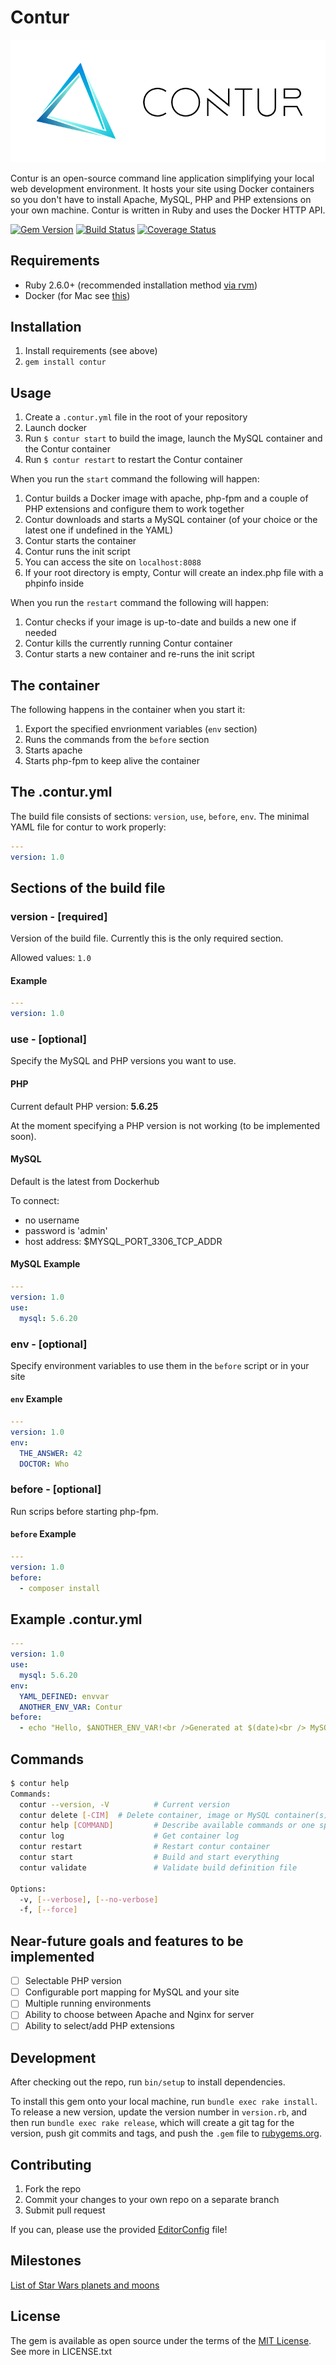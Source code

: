# Contur

![Contur Logo](contur-logo.png)

Contur is an open-source command line application simplifying your local web development environment. It hosts your site using Docker containers so you don't have to install Apache, MySQL, PHP and PHP extensions on your own machine. Contur is written in Ruby and uses the Docker HTTP API.

[![Gem Version](https://badge.fury.io/rb/contur.svg)](https://badge.fury.io/rb/contur)
[![Build Status](https://travis-ci.org/Cheppers/contur.svg?branch=master)](https://travis-ci.org/Cheppers/contur)
[![Coverage Status](https://coveralls.io/repos/github/Cheppers/contur/badge.svg?branch=master)](https://coveralls.io/github/Cheppers/contur?branch=master)

## Requirements

* Ruby 2.6.0+ (recommended installation method [via rvm](https://rvm.io/rvm/install))
* Docker (for Mac see [this](https://docs.docker.com/engine/installation/mac/#/docker-for-mac))

## Installation

1. Install requirements (see above)
2. `gem install contur`

## Usage

1. Create a `.contur.yml` file in the root of your repository
2. Launch docker
3. Run `$ contur start` to build the image, launch the MySQL container and the Contur container
4. Run `$ contur restart` to restart the Contur container

When you run the `start` command the following will happen:

1. Contur builds a Docker image with apache, php-fpm and a couple of PHP extensions and configure them to work together
2. Contur downloads and starts a MySQL container (of your choice or the latest one if undefined in the YAML)
3. Contur starts the container
4. Contur runs the init script
5. You can access the site on `localhost:8088`
6. If your root directory is empty, Contur will create an index.php file with a phpinfo inside

When you run the `restart` command the following will happen:

1. Contur checks if your image is up-to-date and builds a new one if needed
2. Contur kills the currently running Contur container
3. Contur starts a new container and re-runs the init script

## The container

The following happens in the container when you start it:

1. Export the specified envrionment variables (`env` section)
2. Runs the commands from the `before` section
3. Starts apache
4. Starts php-fpm to keep alive the container

## The .contur.yml

The build file consists of sections: `version`, `use`, `before`, `env`.
The minimal YAML file for contur to work properly:

```yaml
---
version: 1.0
```

## Sections of the build file

### version - [required]

Version of the build file. Currently this is the only required section.

Allowed values: `1.0`

#### Example

```yaml
---
version: 1.0
```

### use - [optional]

Specify the MySQL and PHP versions you want to use.

#### PHP

Current default PHP version: **5.6.25**

At the moment specifying a PHP version is not working (to be implemented soon).

#### MySQL

Default is the latest from Dockerhub

To connect:

* no username
* password is 'admin'
* host address: $MYSQL_PORT_3306_TCP_ADDR

#### MySQL Example

```yaml
---
version: 1.0
use:
  mysql: 5.6.20
```

### env - [optional]

Specify environment variables to use them in the `before` script or in your site

#### `env` Example

```yaml
---
version: 1.0
env:
  THE_ANSWER: 42
  DOCTOR: Who
```

### before - [optional]

Run scrips before starting php-fpm.

#### `before` Example

```yaml
---
version: 1.0
before:
  - composer install
```

## Example .contur.yml

```yaml
---
version: 1.0
use:
  mysql: 5.6.20
env:
  YAML_DEFINED: envvar
  ANOTHER_ENV_VAR: Contur
before:
  - echo "Hello, $ANOTHER_ENV_VAR!<br />Generated at $(date)<br /> MySQL version $MYSQL_ENV_MYSQL_VERSION" > /www/index.php
```

## Commands

```bash
$ contur help
Commands:
  contur --version, -V          # Current version
  contur delete [-CIM]  # Delete container, image or MySQL container(s)
  contur help [COMMAND]         # Describe available commands or one specific command
  contur log                    # Get container log
  contur restart                # Restart contur container
  contur start                  # Build and start everything
  contur validate               # Validate build definition file

Options:
  -v, [--verbose], [--no-verbose]
  -f, [--force]
```

## Near-future goals and features to be implemented

* [ ] Selectable PHP version
* [ ] Configurable port mapping for MySQL and your site
* [ ] Multiple running environments
* [ ] Ability to choose between Apache and Nginx for server
* [ ] Ability to select/add PHP extensions

## Development

After checking out the repo, run `bin/setup` to install dependencies.

To install this gem onto your local machine, run `bundle exec rake install`. To release a new version, update the version number in `version.rb`, and then run `bundle exec rake release`, which will create a git tag for the version, push git commits and tags, and push the `.gem` file to [rubygems.org](https://rubygems.org).

## Contributing

1. Fork the repo
2. Commit your changes to your own repo on a separate branch
3. Submit pull request

If you can, please use the provided [EditorConfig](http://editorconfig.org/) file!

## Milestones

[List of Star Wars planets and moons](https://en.wikipedia.org/wiki/List_of_Star_Wars_planets_and_moons)

## License

The gem is available as open source under the terms of the [MIT License](https://opensource.org/licenses/MIT). See more in LICENSE.txt
